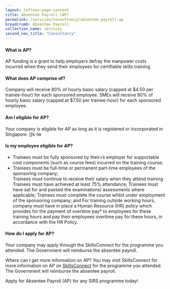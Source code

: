 ```yaml
---
layout: leftnav-page-content 
title: Absentee Payroll (AP)
permalink: /services/consultancy/absentee-payroll-ap
breadcrumb: Absentee Payroll
collection_name: services
second_nav_title: "Consultancy"
---
```



<h4>What is AP?</h4>
<p>AP funding is a grant to help employers defray the manpower costs incurred when they send their employees for certifiable skills training. 

<h4>What does AP comprise of?</h4>
<p>Company will receive 80% of hourly basic salary (capped at $4.50 per trainee-hour) for each sponsored employee. SMEs will receive 80% of hourly basic salary (capped at $7.50 per trainee-hour) for each sponsored employee.</p>

<h4>Am I eligible for AP?</h4>
Your company is eligible for AP as long as it is registered or incorporated in Singapore. [[k-lw</p>

<h4>Is my employee eligible for AP?</h4>
<ul>                                           
  <li>Trainees must be fully sponsored by their>li employer for supportable cost components (such as course fees) incurred on the training course;</li>
<li>Trainees must be full-time or permanent part-time employees of the sponsoring company;</li>
Trainees must continue to receive their salary when they attend training</li>
Trainees must have achieved at least 75% attendance;</li>
Trainees must have sat for and passed the examinations/ assessments where applicable;</li>
Trainees must complete the course whilst under employment of the sponsoring company; and</li>
For training outside working hours, company must have in place a Human Resource (HR) policy which provides for the payment of overtime pay* to employees for these training hours and pay their employees overtime pay for these hours, in accordance with the HR Policy.</li>
</ul>

<h4>How do I apply for AP?</H4>
<p>Your company may apply through the SkillsConnect for the programme you attended. The Government will reimburse the absentee payroll. 

Where can I get more information on AP?
You may visit SkillsConnect for more information on AP on <a href="https://www.skillsconnect.gov.sg/sop/portal/">SkillsConnect</a> for the programme you attended. 
The Government will reimburse the absentee payroll.</p>

<p>Apply for Absentee Payroll (AP) for any SIRS programme today!</p>
